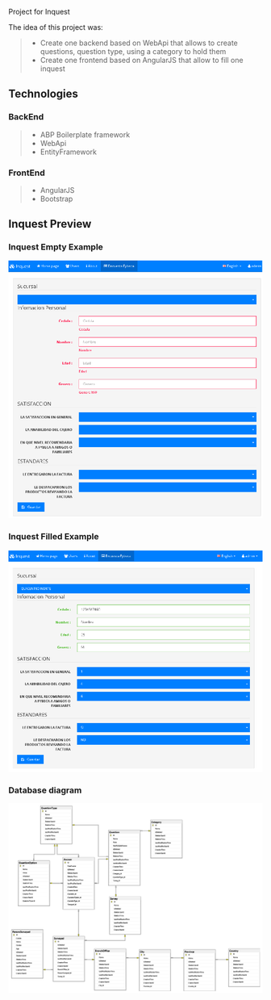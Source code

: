 Project for Inquest

The idea of this project was:

>+ Create one backend based on WebApi that allows to create questions, question type, using a category to hold them
>+ Create one frontend based on AngularJS that allow to fill one inquest

## Technologies

### BackEnd

>+ ABP Boilerplate framework
>+ WebApi
>+ EntityFramework

### FrontEnd

>+ AngularJS
>+ Bootstrap

## Inquest Preview

### Inquest Empty Example 

![](https://github.com/karelit0/Inquest/blob/master/Documentation/Images/survey.png)

### Inquest Filled Example 

![](https://github.com/karelit0/Inquest/blob/master/Documentation/Images/filled.survey.png)

### Database diagram

![](https://github.com/karelit0/Inquest/blob/master/Documentation/Images/DataBaseDiagram.png)
